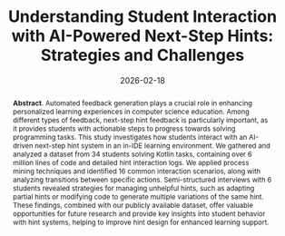 ---
title: "Understanding Student Interaction with AI-Powered Next-Step Hints: Strategies and Challenges"
authors: '<i>Anastasiia Birillo, Aleksei Rostovskii, Yaroslav Golubev and Hieke Keuning</i>'
status: "accepted"
collection: publications
permalink: /publications/2026-02-18-student-interaction-with-ai-hints
date: 2026-02-18
venue: "<b>SIGCSE'26</b>"
counter_id: 'C38'
level: 'A'
abstract: "<p><b>Abstract</b>. Automated feedback generation plays a crucial role in enhancing personalized learning experiences in computer science education. Among different types of feedback, next-step hint feedback is particularly important, as it provides students with actionable steps to progress towards solving programming tasks. This study investigates how students interact with an AI-driven next-step hint system in an in-IDE learning environment. We gathered and analyzed a dataset from 34 students solving Kotlin tasks, containing over 6 million lines of code and detailed hint interaction logs. We applied process mining techniques and identified 16 common interaction scenarios, along with analyzing transitions between specific actions. Semi-structured interviews with 6 students revealed strategies for managing unhelpful hints, such as adapting partial hints or modifying code to generate multiple variations of the same hint. These findings, combined with our publicly available dataset, offer valuable opportunities for future research and provide key insights into student behavior with hint systems, helping to improve hint design for enhanced learning support.</p>"
---